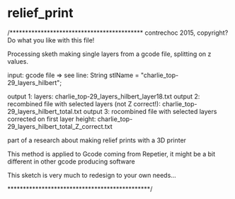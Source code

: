 # relief_print

/*******************************************
 contrechoc 2015, copyright? Do what you like with this file!
 
 Processing sketh making single layers from a gcode file, splitting on z values.
 
 input: gcode file => see line: String stlName = "charlie_top-29_layers_hilbert";
 
 output 1: layers: charlie_top-29_layers_hilbert_layer18.txt
 output 2: recombined file with selected layers (not Z correct!): charlie_top-29_layers_hilbert_total.txt
 output 3: rocombined file with selected layers corrected on first layer height: charlie_top-29_layers_hilbert_total_Z_correct.txt
 
 part of a research about making relief prints with a 3D printer
 
 This method is applied to Gcode coming from Repetier, it might be a bit different in other gcode producing software
 
 
 This sketch is very much to redesign to your own needs...
 
 
 **********************************************/
